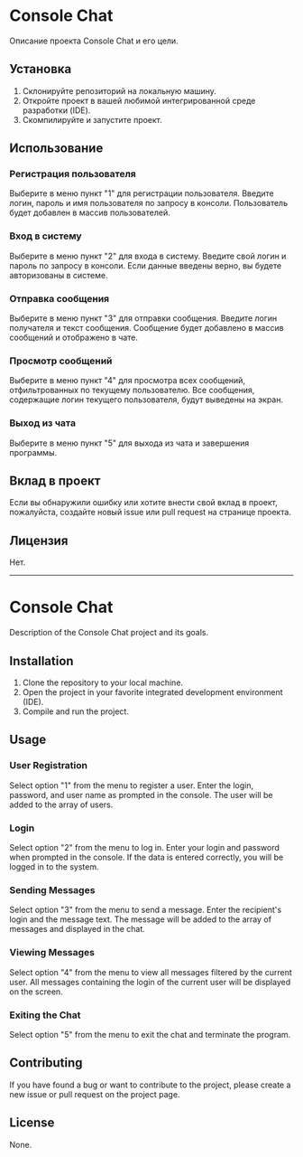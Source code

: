 # Console Chat

Описание проекта Console Chat и его цели.

## Установка

1. Склонируйте репозиторий на локальную машину.
2. Откройте проект в вашей любимой интегрированной среде разработки (IDE).
3. Скомпилируйте и запустите проект.

## Использование

### Регистрация пользователя

Выберите в меню пункт "1" для регистрации пользователя. Введите логин, пароль и имя пользователя по запросу в консоли. Пользователь будет добавлен в массив пользователей.

### Вход в систему

Выберите в меню пункт "2" для входа в систему. Введите свой логин и пароль по запросу в консоли. Если данные введены верно, вы будете авторизованы в системе.

### Отправка сообщения

Выберите в меню пункт "3" для отправки сообщения. Введите логин получателя и текст сообщения. Сообщение будет добавлено в массив сообщений и отображено в чате.

### Просмотр сообщений

Выберите в меню пункт "4" для просмотра всех сообщений, отфильтрованных по текущему пользователю. Все сообщения, содержащие логин текущего пользователя, будут выведены на экран.

### Выход из чата

Выберите в меню пункт "5" для выхода из чата и завершения программы.

## Вклад в проект

Если вы обнаружили ошибку или хотите внести свой вклад в проект, пожалуйста, создайте новый issue или pull request на странице проекта.

## Лицензия

Нет.

_________________________________________________________________________________________________________________________________________

# Console Chat

Description of the Console Chat project and its goals.

## Installation

1. Clone the repository to your local machine.
2. Open the project in your favorite integrated development environment (IDE).
3. Compile and run the project.

## Usage

### User Registration

Select option "1" from the menu to register a user. Enter the login, password, and user name as prompted in the console. The user will be added to the array of users.

### Login

Select option "2" from the menu to log in. Enter your login and password when prompted in the console. If the data is entered correctly, you will be logged in to the system.

### Sending Messages

Select option "3" from the menu to send a message. Enter the recipient's login and the message text. The message will be added to the array of messages and displayed in the chat.

### Viewing Messages

Select option "4" from the menu to view all messages filtered by the current user. All messages containing the login of the current user will be displayed on the screen.

### Exiting the Chat

Select option "5" from the menu to exit the chat and terminate the program.

## Contributing

If you have found a bug or want to contribute to the project, please create a new issue or pull request on the project page.

## License

None.
